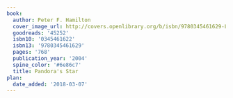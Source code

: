 ```yaml
---
book:
  author: Peter F. Hamilton
  cover_image_url: http://covers.openlibrary.org/b/isbn/9780345461629-L.jpg
  goodreads: '45252'
  isbn10: '0345461622'
  isbn13: '9780345461629'
  pages: '768'
  publication_year: '2004'
  spine_color: '#6e86c7'
  title: Pandora's Star
plan:
  date_added: '2018-03-07'
---
```


